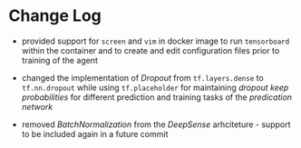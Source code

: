 # Change Log

- provided support for `screen` and `vim` in docker image to run `tensorboard` within the container and to create and edit configuration files prior to training of the agent

- changed the implementation of *Dropout* from `tf.layers.dense` to `tf.nn.dropout` while using `tf.placeholder` for maintaining *dropout keep probabilities* for different prediction and training tasks of the *predication network*

- removed *BatchNormalization* from the *DeepSense* arhciteture - support to be included again in a future commit